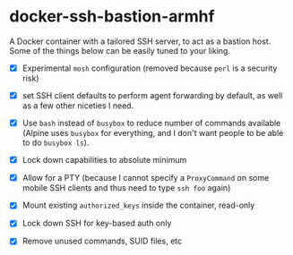# docker-ssh-bastion-armhf

A Docker container with a tailored SSH server, to act as a bastion host. Some of the things below can be easily tuned to your liking.

* [x] Experimental `mosh` configuration (removed because `perl` is a security risk)
* [x] set SSH client defaults to perform agent forwarding by default, as well as a few other niceties I need.
* [x] Use `bash` instead of `busybox` to reduce number of commands available (Alpine uses `busybox` for everything, and I don't want people to be able to do `busybox ls`).
* [x] Lock down capabilities to absolute minimum
* [x] Allow for a PTY (because I cannot specify a `ProxyCommand` on some mobile SSH clients and thus need to type `ssh foo` again)
* [x] Mount existing `authorized_keys` inside the container, read-only
* [x] Lock down SSH for key-based auth only
* [x] Remove unused commands, SUID files, etc

